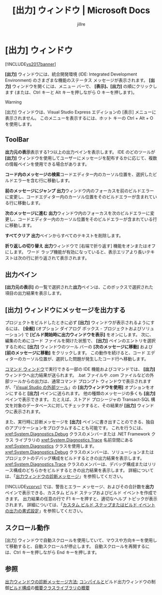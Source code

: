 ﻿---
title: '[出力] ウィンドウ | Microsoft Docs'
ms.date: 11/15/2016
ms.prod: visual-studio-dev14
ms.technology: vs-ide-general
ms.topic: reference
f1_keywords:
- vs.build.output
- vs.debug.output
- vs.output
helpviewer_keywords:
- Output window, about Output window
- Output window
- Toolbox, removing controls
ms.assetid: d8931d88-250e-4db4-963f-2c5b3e99b45f
caps.latest.revision: 35
author: jillre
ms.author: jillfra
manager: jillfra
ms.openlocfilehash: f17b91cc462b6f628100ffbf370fcdec2eb9888d
ms.sourcegitcommit: a8e8f4bd5d508da34bbe9f2d4d9fa94da0539de0
ms.translationtype: MT
ms.contentlocale: ja-JP
ms.lasthandoff: 10/19/2019
ms.locfileid: "72662198"
---
# <a name="output-window"></a>[出力] ウィンドウ
[!INCLUDE[vs2017banner](../../includes/vs2017banner.md)]

**[出力]** ウィンドウには、統合開発環境 (IDE: Integrated Development Environment) のさまざまな機能のステータス メッセージが表示されます。 **[出力]** ウィンドウを開くには、メニュー バーで、 **[表示]、[出力]** の順にクリックします (または、Ctrl キーと Alt キーを押しながら O キーを押します)。

> [!WARNING]
> [出力] ウィンドウは、Visual Studio Express エディションの [表示] メニューに表示されません。 このメニューを表示するには、ホット キーの Ctrl + Alt + O を使用します。

## <a name="toolbar"></a>ToolBar
 **出力元の表示**表示する1つ以上の出力ペインを表示します。 IDE のどのツールが **[出力]** ウィンドウを使用してユーザーにメッセージを配布するかに応じて、複数の情報ペインを使用できる場合があります。

 **コード内のメッセージの検索**コードエディター内のカーソル位置を、選択したビルドエラーを含む行に移動します。

 **前のメッセージにジャンプ** **出力**ウィンドウ内のフォーカスを前のビルドエラーに変更し、コードエディター内のカーソル位置をそのビルドエラーが含まれている行に移動します。

 **次のメッセージに進む** **出力**ウィンドウ内のフォーカスを次のビルドエラーに変更し、コードエディター内のカーソル位置をそのビルドエラーが含まれている行に移動します。

 **すべてクリア** **出力**ペインからすべてのテキストを削除します。

 **折り返しの切り替え** **出力**ウィンドウで [右端で折り返す] 機能をオンまたはオフにします。 ワード ラップ機能が有効になっていると、表示エリアより長いテキストは次の行に折り返されて表示されます。

## <a name="output-pane"></a>出力ペイン
 **[出力元の表示]** の一覧で選択された**出力**ペインは、このボックスで選択された項目の出力結果を表示します。

## <a name="routing-messages-to-the-output-window"></a>[出力] ウィンドウにメッセージを出力する
 プロジェクトをビルドしたときに必ず **[出力]** ウィンドウが表示されるようにするには、 **[全般]** \(オプション ダイアログ ボックス - プロジェクトおよびソリューション) で **[ビルド開始時に出力ウィンドウを表示]** をオンにします。 次に、編集のためにコード ファイルを開けた状態で、 **[出力]** ペインのエントリを選択するために **[出力]** ウィンドウのツール バーの **[次のメッセージに移動]** および **[前のメッセージに移動]** をクリックします。 この動作を続けると、コード エディターのカーソル位置が、選択した問題が発生したコード行へ移動します。

 [コマンド ウィンドウ](../../ide/reference/command-window.md)で実行できる一部の IDE 機能およびコマンドでは、 **[出力]** ウィンドウへ出力結果が送られます。 .bat ファイルや .com ファイルなどの外部ツールからの出力は、通常コマンド プロンプト ウィンドウで表示されますが、「[Visual Studio の外部ツール](../../ide/managing-external-tools.md)」の **[出力ウィンドウを使用]** オプションをオンにすると **[出力]** ペインに送られます。 他の種類のメッセージの多くも **[出力]** ペインで表示できます。 たとえば、ストアド プロシージャの Transact-SQL 構文を対象のデータベースに対してチェックすると、その結果が **[出力]** ウィンドウに表示されます。

 また、実行時に診断メッセージを **[出力]** ペインに書き出すことのできる、独自のアプリケーションをプログラムすることも可能です。 これを行うには、<xref:System.Diagnostics.Debug> クラスのメンバーまたは .NET Framework クラス ライブラリの <xref:System.Diagnostics.Trace> 名前空間にある <xref:System.Diagnostics> クラスを使用します。 <xref:System.Diagnostics.Debug> クラスのメンバーは、ソリューションまたはプロジェクトのデバッグ構成をビルドするときの出力結果を表示します。<xref:System.Diagnostics.Trace> クラスのメンバーは、デバッグ構成またはリリース構成のどちらかをビルドするときの出力結果を表示します。 詳細については、「[出力ウィンドウの診断メッセージ](../../debugger/diagnostic-messages-in-the-output-window.md)」を参照してください。

 [!INCLUDE[vcprvc](../../includes/vcprvc-md.md)] では、警告とエラー メッセージ、およびその合計数を**出力**ペインで表示できる、カスタム ビルド ステップおよびビルド イベントを作成できます。 出力結果の任意の行で F1 キーを押すと、適切なヘルプ トピックが表示されます。 詳細については、「[カスタム ビルド ステップまたはビルド イベントの出力の書式設定](https://msdn.microsoft.com/library/92ad3e38-24d7-4b89-90e6-5a16f5f998da)」を参照してください。

## <a name="scrolling-behavior"></a>スクロール動作
 [出力] ウィンドウで自動スクロールを使用していて、マウスや方向キーを使用して移動すると、自動スクロールが停止します。 自動スクロールを再開するには、Ctrl キーを押しながら End キーを押します。

## <a name="see-also"></a>参照
 [出力ウィンドウの診断メッセージ](../../debugger/diagnostic-messages-in-the-output-window.md)[方法:](https://msdn.microsoft.com/library/91aebd15-8854-4a7a-9f7d-57376fb4e858) [コンパイルと](../../ide/compiling-and-building-in-visual-studio.md)ビルド出力ウィンドウの制御[ビルド構成](../../ide/understanding-build-configurations.md)の[概要クラスライブラリの概要](https://msdn.microsoft.com/library/7e4c5921-955d-4b06-8709-101873acf157)
